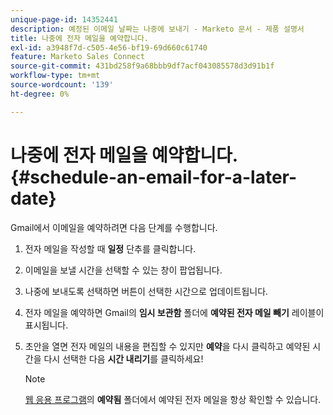 ```yaml
---
unique-page-id: 14352441
description: 예정된 이메일 날짜는 나중에 보내기 - Marketo 문서 - 제품 설명서
title: 나중에 전자 메일을 예약합니다.
exl-id: a3948f7d-c505-4e56-bf19-69d660c61740
feature: Marketo Sales Connect
source-git-commit: 431bd258f9a68bbb9df7acf043085578d3d91b1f
workflow-type: tm+mt
source-wordcount: '139'
ht-degree: 0%

---
```


# 나중에 전자 메일을 예약합니다. {#schedule-an-email-for-a-later-date}

Gmail에서 이메일을 예약하려면 다음 단계를 수행합니다.

1. 전자 메일을 작성할 때 **일정** 단추를 클릭합니다.

1. 이메일을 보낼 시간을 선택할 수 있는 창이 팝업됩니다.

1. 나중에 보내도록 선택하면 버튼이 선택한 시간으로 업데이트됩니다.

1. 전자 메일을 예약하면 Gmail의 **임시 보관함** 폴더에 **예약된 전자 메일 빼기** 레이블이 표시됩니다.

1. 초안을 열면 전자 메일의 내용을 편집할 수 있지만 **예약**&#x200B;을 다시 클릭하고 예약된 시간을 다시 선택한 다음 **시간 내리기**&#x200B;를 클릭하세요!

   >[!NOTE]
   >
   >[웹 응용 프로그램](https://toutapp.com/login)의 **예약됨** 폴더에서 예약된 전자 메일을 항상 확인할 수 있습니다.
